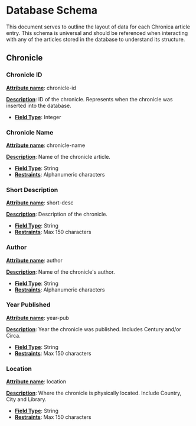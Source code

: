 # Database Schema

This document serves to outline the layout of data for each Chronica article entry. This schema is universal and should be referenced when interacting with any of the articles stored in the database to understand its structure.

## Chronicle

### Chronicle ID

**<u>Attribute name</u>**: chronicle-id

**<u>Description</u>**: ID of the chronicle. Represents when the chronicle was inserted into the database.

* <u>**Field Type**</u>: Integer

### Chronicle Name

<u>**Attribute name**</u>: chronicle-name

**<u>Description</u>**: Name of the chronicle article.

* <u>**Field Type**</u>: String
* <u>**Restraints**</u>: Alphanumeric characters

### Short Description

<u>**Attribute name**</u>: short-desc

**<u>Description</u>**: Description of the chronicle.

* <u>**Field Type**</u>: String
* <u>**Restraints**</u>: Max 150 characters

### Author
<u>**Attribute name**</u>: author

**<u>Description</u>**: Name of the chronicle's author.

* <u>**Field Type**</u>: String
* <u>**Restraints**</u>: Alphanumeric characters

### Year Published
<u>**Attribute name**</u>: year-pub

**<u>Description</u>**: Year the chronicle was published. Includes Century and/or Circa.

* <u>**Field Type**</u>: String
* <u>**Restraints**</u>: Max 150 characters


### Location
<u>**Attribute name**</u>: location

**<u>Description</u>**: Where the chronicle is physically located. Include Country, City and Library.

* <u>**Field Type**</u>: String
* <u>**Restraints**</u>: Max 150 characters


